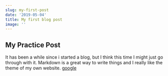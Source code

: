 ```yaml
---
slug: my-first-post
date: '2019-05-04'
title: My first blog post
image: ''
---
```


## My Practice Post

It has been a while since i started a blog, but I think this time I might just go through with it. Markdown is a great way to write things and I really like the theme of my own website. [google](google.com)